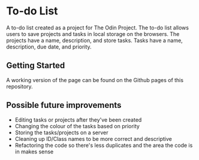 # To-do List 

A to-do list created as a project for The Odin Project. The to-do list allows users to save projects and tasks in local storage on the browsers. The projects have a name, description, and store tasks. Tasks have a name, description, due date, and priority. 

## Getting Started

A working version of the page can be found on the Github pages of this repository. 

## Possible future improvements

 - Editing tasks or projects after they've been created
 - Changing the colour of the tasks based on priority
 - Storing the tasks/projects on a server
 - Cleaning up ID/Class names to be more correct and descriptive
 - Refactoring the code so there's less duplicates and the area the code is in makes sense
